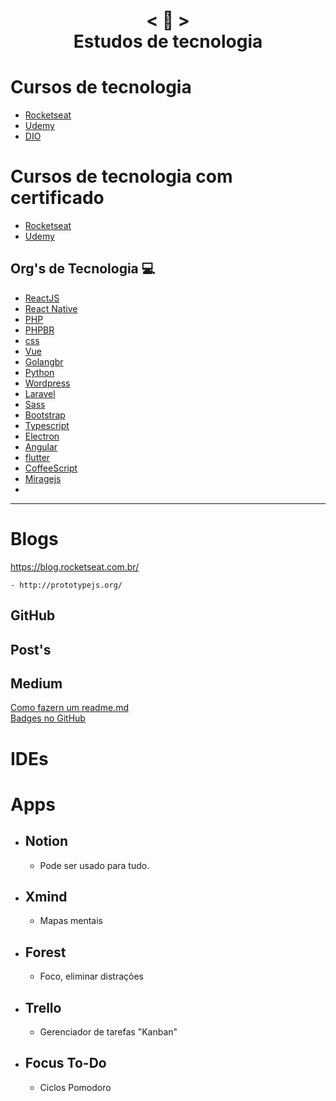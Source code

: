 <h1 align="center">
    < 📜 > <br>
    Estudos de tecnologia
</h1>

# Cursos de tecnologia
- [Rocketseat]()
- [Udemy]()
- [DIO]()
    
# Cursos de tecnologia com certificado
- [Rocketseat]()
- [Udemy]()


## Org's de Tecnologia 💻 

- [ReactJS](https://pt-br.reactjs.org/)
- [React Native](https://reactnative.dev)
- [PHP](https://www.php.net/manual/pt_BR/)
- [PHPBR](http://br.phptherightway.com/)
- [css](https://css-tricks.com/)
- [Vue](https://br.vuejs.org/)
- [Golangbr](http://www.golangbr.org/)
- [Python](https://python.org.br/)
- [Wordpress](https://br.wordpress.org/)
- [Laravel](https://laravel.com)
- [Sass](https://sass-lang.com)
- [Bootstrap](https://getbootstrap.com/2.3.2/components.html
)
- [Typescript]()
- [Electron]()
- [Angular]()
- [flutter](https://flutter.dev)
- [CoffeeScript](https://coffeescript.org)
- [Miragejs](https://miragejs.com)
- 
---------------------------------

# Blogs 
https://blog.rocketseat.com.br/
```
- http://prototypejs.org/
```
## GitHub
   []()
   []()
   []()
   []() 
    
## Post's
## Medium
[Como fazern um readme.md](https://medium.com/@raullesteves/github-como-fazer-um-readme-md-bonitão-c85c8f154f8)<br>
[Badges no GitHub](https://medium.com/@thiagoloureiro/badges-no-github-bf8289496c7d)

# IDEs  
    
# Apps 
- ## Notion
   - Pode ser usado para tudo.
- ## Xmind
   - Mapas mentais
- ## Forest
    - Foco, eliminar distrações
- ## Trello
    - Gerenciador de tarefas "Kanban" 
- ## Focus To-Do
    - Ciclos  Pomodoro
